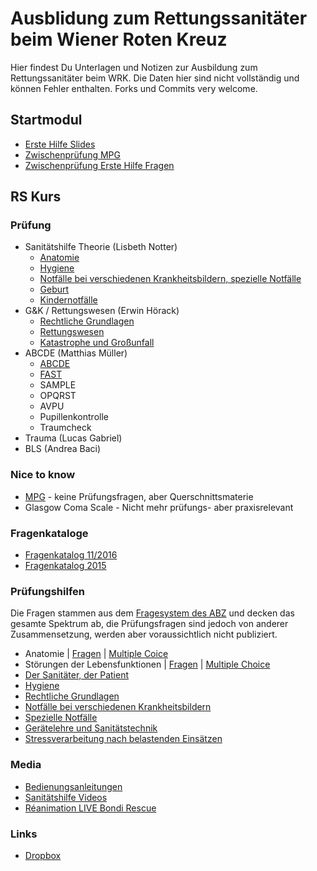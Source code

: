 # Ausblidung zum Rettungssanitäter beim Wiener Roten Kreuz

Hier findest Du Unterlagen und Notizen zur Ausbildung zum Rettungssanitäter beim WRK. Die Daten hier sind nicht vollständig und können Fehler enthalten. Forks und Commits very welcome.

## Startmodul
+ [Erste Hilfe Slides](zwischenpruefung/Erste_Hilfe_Grundkurs_Version-Juni-2016.pdf)
+ [Zwischenprüfung MPG](zwischenpruefung/zwischenpruefung_mpg.md)
+ [Zwischenprüfung Erste Hilfe Fragen](zwischenpruefung/zwischenpruefung_erstehilfe.md)

## RS Kurs

### Prüfung
+ Sanitätshilfe Theorie (Lisbeth Notter)
  + [Anatomie](abschlusspruefung/anatomie_2016.md)
  + [Hygiene](abschlusspruefung/hygiene_2016.md)
  + [Notfälle bei verschiedenen Krankheitsbildern, spezielle Notfälle](abschlusspruefung/notfaelle_2016.md)
  + [Geburt](abschlusspruefung/geburt.md)
  + [Kindernotfälle](abschlusspruefung/kinder.md)
+ G&K / Rettungswesen (Erwin Hörack)
  + [Rechtliche Grundlagen](abschlusspruefung/recht_2016.md)
  + [Rettungswesen](abschlusspruefung/rettungswesen_2016.md)
  + [Katastrophe und Großunfall](abschlusspruefung/katastrophe_2016.md)
+ ABCDE (Matthias Müller)
  + [ABCDE](abschlusspruefung/abcde.md)
  + [FAST](abschlusspruefung/fast.md)
  + SAMPLE
  + OPQRST
  + AVPU
  + Pupillenkontrolle
  + Traumcheck
+ Trauma (Lucas Gabriel)
+ BLS (Andrea Baci)

### Nice to know
+ [MPG](abschlusspruefung/mpg.md) - keine Prüfungsfragen, aber Querschnittsmaterie
+ Glasgow Coma Scale - Nicht mehr prüfungs- aber praxisrelevant

### Fragenkataloge
+ [Fragenkatalog 11/2016](abschlusspruefung/fragenkatalog_abschlusspruefung_rs_2016.pdf)
+ [Fragenkatalog 2015](abschlusspruefung/fragenkatalog_abschlusspruefung_RS.pdf)

### Prüfungshilfen
Die Fragen stammen aus dem [Fragesystem des ABZ](https://intranet.wrk.at/confluence/display/FWuV/Fragenprogramm+RS-Mappe#FragenprogrammRS-Mappe-Wiekommeichhinein?) und decken das gesamte Spektrum ab, die Prüfungsfragen sind jedoch von anderer Zusammensetzung, werden aber voraussichtlich nicht publiziert.
+ Anatomie | [Fragen](abschlusspruefung/anatomie.md) | [Multiple Coice](abschlusspruefung/anatomie_ms.md)
+ Störungen der Lebensfunktionen | [Fragen](abschlusspruefung/stoerungen_der_lebensfunktionen.md) | [Multiple Choice](abschlusspruefung/stoerungen_der_lebensfunktionen_ms.md)
+ [Der Sanitäter, der Patient](abschlusspruefung/sanitaeter.md)
+ [Hygiene](abschlusspruefung/hygiene.md)
+ [Rechtliche Grundlagen](abschlusspruefung/recht.md)
+ [Notfälle bei verschiedenen Krankheitsbildern](abschlusspruefung/notfaelle.md)
+ [Spezielle Notfälle](abschlusspruefung/speziellenotfaelle.md)
+ [Gerätelehre und Sanitätstechnik](abschlusspruefung/geraete.md)
+ [Stressverarbeitung nach belastenden Einsätzen](abschlusspruefung/stress.md)

### Media
+ [Bedienungsanleitungen](https://intranet.wrk.at/confluence/display/RD/RD+Bedienungsanleitungen)
+ [Sanitätshilfe Videos](https://www.youtube.com/user/Sanitaetshilfe/videos)
+ [Réanimation LIVE Bondi Rescue](https://www.youtube.com/watch?v=YOkCEuK5lK0)

### Links
+ [Dropbox](https://www.dropbox.com/l/scl/AAANRwGYrxrbJaYWTZiSU-5h3YlcixrPorg)
